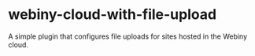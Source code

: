 # webiny-cloud-with-file-upload

A simple plugin that configures file uploads for sites hosted in the Webiny cloud.     